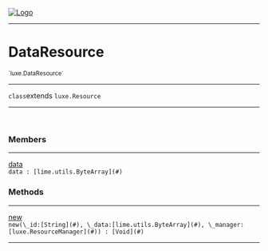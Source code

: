 
[![Logo](../../images/logo.png)](../../api/index.html)

---



<h1>DataResource</h1>
<small>`luxe.DataResource`</small>



---

`class`extends <code><span>luxe.Resource</span></code>

---

&nbsp;
&nbsp;



<h3>Members</h3> <hr/><span class="member apipage">
                <a name="data"><a class="lift" href="#data">data</a></a><div class="clear"></div><code class="signature apipage">data : [lime.utils.ByteArray](#)</code><br/></span>
            <span class="small_desc_flat"></span>





<h3>Methods</h3> <hr/><span class="method apipage">
            <a name="new"><a class="lift" href="#new">new</a></a> <div class="clear"></div><code class="signature apipage">new(\_id:[String](#)<span></span>, \_data:[lime.utils.ByteArray](#)<span></span>, \_manager:[luxe.ResourceManager](#)<span></span>) : [Void](#)</code><br/><span class="small_desc_flat"></span>
        </span>
    





---

&nbsp;
&nbsp;
&nbsp;
&nbsp;
